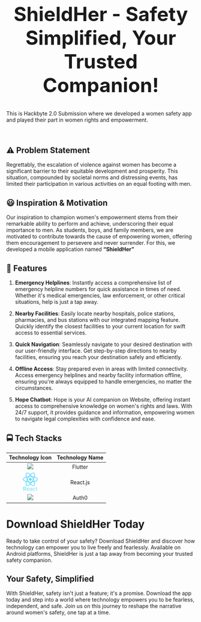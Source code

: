 <h1 align="center" style="font-size: 52px;" >ShieldHer - Safety Simplified, Your Trusted Companion!</h1>

This is Hackbyte 2.0 Submission where we developed a women safety app and played their part in women rights and empowerment.

<br>


## ⚠️ Problem Statement
Regrettably, the escalation of violence against women has become a significant barrier to their equitable development and prosperity. This situation, compounded by societal norms and distressing events, has limited their participation in various activities on an equal footing with men.


## 😃 Inspiration & Motivation
Our inspiration to champion women's empowerment stems from their remarkable ability to perform and achieve, underscoring their equal importance to men. As students, boys, and family members, we are motivated to contribute towards the cause of empowering women, offering them encouragement to persevere and never surrender.
For this, we developed a mobile application named **“ShieldHer”**

## 📱 Features

1. **Emergency Helplines**: Instantly access a comprehensive list of emergency helpline numbers for quick assistance in times of need. Whether it's medical emergencies, law enforcement, or other critical situations, help is just a tap away.

2. **Nearby Facilities**: Easily locate nearby hospitals, police stations, pharmacies, and bus stations with our integrated mapping feature. Quickly identify the closest facilities to your current location for swift access to essential services.

3. **Quick Navigation**: Seamlessly navigate to your desired destination with our user-friendly interface. Get step-by-step directions to nearby facilities, ensuring you reach your destination safely and efficiently.

4. **Offline Access**: Stay prepared even in areas with limited connectivity. Access emergency helplines and nearby facility information offline, ensuring you're always equipped to handle emergencies, no matter the circumstances.

5. **Hope Chatbot**: Hope is your AI companion on Website, offering instant access to comprehensive knowledge on women's rights and laws. With 24/7 support, it provides guidance and information, empowering women to navigate legal complexities with confidence and ease.


## 🚍 Tech Stacks

|     Technology Icon                   |     Technology Name |
| :------------------------: | :----------: | 
|<img height="50" src= "https://www.vectorlogo.zone/logos/flutterio/flutterio-icon.svg"> |   Flutter    |
|<img height="50" src= "https://raw.githubusercontent.com/devicons/devicon/master/icons/react/react-original-wordmark.svg">   |  React.js   |
|<img height="50" src= "https://encrypted-tbn0.gstatic.com/images?q=tbn:ANd9GcRfGCfbjiat_B-f9gLBx_unMQy3Snh6BN6_0A&s">|   Auth0  |


# Download ShieldHer Today

Ready to take control of your safety? Download ShieldHer and discover how technology can empower you to live freely and fearlessly. Available on Android platforms, ShieldHer is just a tap away from becoming your trusted safety companion.


## Your Safety, Simplified

With ShieldHer, safety isn't just a feature; it's a promise. Download the app today and step into a world where technology empowers you to be fearless, independent, and safe. Join us on this journey to reshape the narrative around women's safety, one tap at a time.
